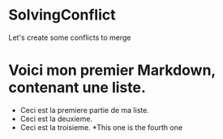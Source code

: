 # SolvingConflict
Let's create some conflicts to merge
# Voici mon premier Markdown, contenant une liste.
* Ceci est la premiere partie de ma liste.
* Ceci est la deuxieme.
* Ceci est la troisieme.
*This one is the fourth one